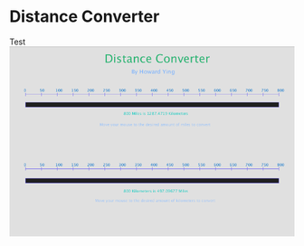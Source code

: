 # Distance Converter

Test
![alt text](https://github.com/HowardYing/Programming1Portfolio/blob/master/Images/distConvert1.png "TEST")
